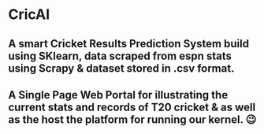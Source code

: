 # CricAI

## A smart Cricket Results Prediction System build using SKlearn, data scraped from espn stats using Scrapy & dataset stored in .csv format.

## A Single Page Web Portal for illustrating the current stats and records of T20 cricket & as well as the host the platform for running our kernel. :wink:
